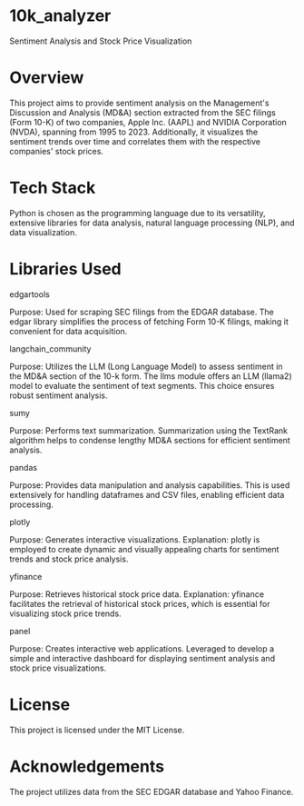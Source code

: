 # 10k_analyzer
Sentiment Analysis and Stock Price Visualization
# Overview
This project aims to provide sentiment analysis on the Management's Discussion and Analysis (MD&A) section extracted from the SEC filings (Form 10-K) of two companies, Apple Inc. (AAPL) and NVIDIA Corporation (NVDA), spanning from 1995 to 2023. Additionally, it visualizes the sentiment trends over time and correlates them with the respective companies' stock prices.

# Tech Stack
Python is chosen as the programming language due to its versatility, extensive libraries for data analysis, natural language processing (NLP), and data visualization.

# Libraries Used

edgartools

Purpose: Used for scraping SEC filings from the EDGAR database. The edgar library simplifies the process of fetching Form 10-K filings, making it convenient for data acquisition.

langchain_community

Purpose: Utilizes the LLM (Long Language Model) to assess sentiment in the MD&A section of the 10-k form. The llms module offers an LLM (llama2) model to evaluate the sentiment of text segments. This choice ensures robust sentiment analysis.

sumy

Purpose: Performs text summarization. Summarization using the TextRank algorithm helps to condense lengthy MD&A sections for efficient sentiment analysis.

pandas

Purpose: Provides data manipulation and analysis capabilities. This is used extensively for handling dataframes and CSV files, enabling efficient data processing.

plotly

Purpose: Generates interactive visualizations.
Explanation: plotly is employed to create dynamic and visually appealing charts for sentiment trends and stock price analysis.

yfinance

Purpose: Retrieves historical stock price data.
Explanation: yfinance facilitates the retrieval of historical stock prices, which is essential for visualizing stock price trends.

panel

Purpose: Creates interactive web applications. Leveraged to develop a simple and interactive dashboard for displaying sentiment analysis and stock price visualizations.

# License
This project is licensed under the MIT License.

# Acknowledgements
The project utilizes data from the SEC EDGAR database and Yahoo Finance.
